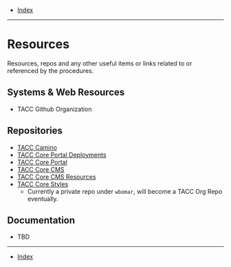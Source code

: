 - [Index](../index.md)

---

# Resources

Resources, repos and any other useful items or links related to or referenced by the procedures.

## Systems & Web Resources

- TACC Github Organization

## Repositories

- [TACC Camino](https://github.com/TACC/Camino)
- [TACC Core Portal Deployments](https://github.com/TACC/Core-Portal-Deployments)
- [TACC Core Portal](https://github.com/TACC/Core-Portal)
- [TACC Core CMS](https://github.com/TACC/Core-CMS)
- [TACC Core CMS Resources](https://github.com/TACC/Core-CMS-Resources)
- [TACC Core Styles](https://github.com/tacc-wbomar/Core-Styles)
    - Currently a private repo under `wbomar`, will become a TACC Org Repo eventually.

## Documentation

- TBD

---

- [Index](../index.md)

